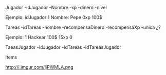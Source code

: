 Jugador
  -idJugador
  -Nombre
  -xp
  -dinero
  -nivel
  
  Ejemplo:
  idJugador:1   Nombre: Pepe    0xp   100$
  
Tareas
  -idTareas
  -nombre
  -recompensaDinero
  -recompensaXp
  -unica ¿?
  
  Ejemplo:
  1   Hackear   100$    15xp     0
  
TaeasJugador
  -idJugador
  -idTareas
  -idTareasJugador
  
Items



http://i.imgur.com/ijPWMLA.png
  

